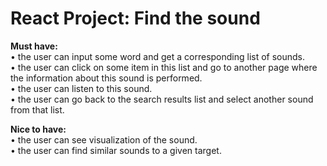 <h1>React Project: Find the sound</h1>

**Must have:**
<br>• the user can input some word and get a corresponding list of sounds.
<br>• the user can click on some item in this list and go to another page where the information about this sound is performed.
<br>• the user can listen to this sound.
<br>• the user can go back to the search results list and select another sound from that list.

**Nice to have:**
<br>• the user can see visualization of the sound.
<br>• the user can find similar sounds to a given target.
